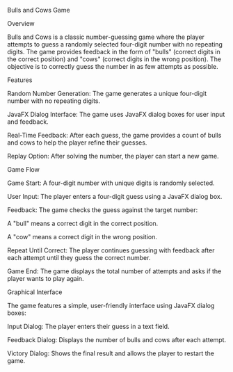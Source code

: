 Bulls and Cows Game

Overview

Bulls and Cows is a classic number-guessing game where the player attempts to guess a randomly selected four-digit number with no repeating digits. The game provides feedback in the form of "bulls" (correct digits in the correct position) and "cows" (correct digits in the wrong position). The objective is to correctly guess the number in as few attempts as possible.

Features

Random Number Generation: The game generates a unique four-digit number with no repeating digits.

JavaFX Dialog Interface: The game uses JavaFX dialog boxes for user input and feedback.

Real-Time Feedback: After each guess, the game provides a count of bulls and cows to help the player refine their guesses.

Replay Option: After solving the number, the player can start a new game.

Game Flow

Game Start: A four-digit number with unique digits is randomly selected.

User Input: The player enters a four-digit guess using a JavaFX dialog box.

Feedback: The game checks the guess against the target number:

A "bull" means a correct digit in the correct position.

A "cow" means a correct digit in the wrong position.

Repeat Until Correct: The player continues guessing with feedback after each attempt until they guess the correct number.

Game End: The game displays the total number of attempts and asks if the player wants to play again.

Graphical Interface

The game features a simple, user-friendly interface using JavaFX dialog boxes:

Input Dialog: The player enters their guess in a text field.

Feedback Dialog: Displays the number of bulls and cows after each attempt.

Victory Dialog: Shows the final result and allows the player to restart the game.
